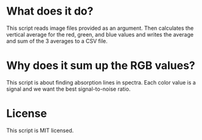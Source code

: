 # What does it do?

This script reads image files provided as an argument. Then calculates
the vertical average for the red, green, and blue values and writes the
average and sum of the 3 averages to a CSV file.

# Why does it sum up the RGB values?

This script is about finding absorption lines in spectra. Each color
value is a signal and we want the best signal-to-noise ratio.

# License

This script is MIT licensed.
